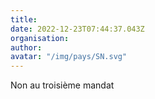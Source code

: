 ```yaml
---
title: 
date: 2022-12-23T07:44:37.043Z
organisation: 
author: 
avatar: "/img/pays/SN.svg"
---
```


Non au troisième mandat 